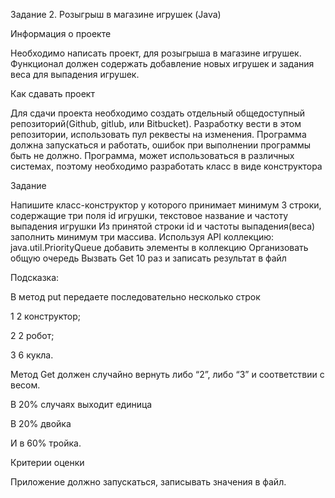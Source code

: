 Задание 2. Розыгрыш в магазине игрушек (Java)


Информация о проекте


Необходимо написать проект, для розыгрыша в магазине игрушек. Функционал должен содержать добавление новых игрушек и задания веса для выпадения игрушек.

Как сдавать проект


Для сдачи проекта необходимо создать отдельный общедоступный репозиторий(Github, gitlub, или Bitbucket). Разработку вести в этом репозитории, использовать пул реквесты на изменения. Программа должна запускаться и работать, ошибок при выполнении программы быть не должно. Программа, может использоваться в различных системах, поэтому необходимо разработать класс в виде конструктора

Задание


Напишите класс-конструктор у которого принимает минимум 3 строки, содержащие три поля id игрушки, текстовое название и частоту выпадения игрушки
Из принятой строки id и частоты выпадения(веса) заполнить минимум три массива.
Используя API коллекцию: java.util.PriorityQueue добавить элементы в коллекцию
Организовать общую очередь
Вызвать Get 10 раз и записать результат в файл


Подсказка:


В метод put передаете последовательно несколько строк

1 2 конструктор;

2 2 робот;

3 6 кукла.

Метод Get должен случайно вернуть либо “2”, либо “3” и соответствии с весом.

В 20% случаях выходит единица

В 20% двойка

И в 60% тройка.

Критерии оценки


Приложение должно запускаться, записывать значения в файл.

